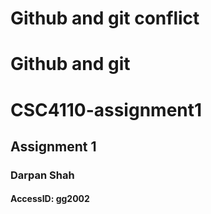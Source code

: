 
# Github and git conflict

# Github and git

# CSC4110-assignment1
<h2>Assignment 1</h2>
<h3>Darpan Shah</h3>
<h4>AccessID: gg2002</h4>
